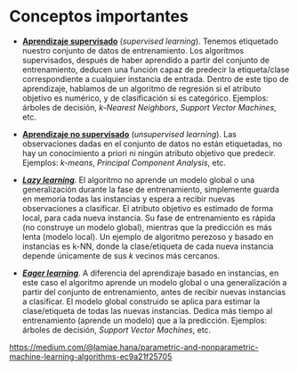 # **Conceptos importantes**

- [**Aprendizaje supervisado**](https://en.wikipedia.org/wiki/Supervised_learning) (_supervised learning_). Tenemos etiquetado nuestro conjunto de datos de entrenamiento. Los algoritmos supervisados, después de haber aprendido a partir del conjunto de entrenamiento, deducen una función capaz de predecir la etiqueta/clase correspondiente a cualquier instancia de entrada. Dentro de este tipo de aprendizaje, hablamos de un algoritmo de regresión si el atributo objetivo es numérico, y de clasificación si es categórico. Ejemplos: árboles de decisión, _k-Nearest Neighbors_, _Support Vector Machines_, etc. 

- [**Aprendizaje no supervisado**](https://en.wikipedia.org/wiki/Unsupervised_learning) (_unsupervised learning_). Las observaciones dadas en el conjunto de datos no están etiquetadas, no hay un conocimiento a priori ni ningún atributo objetivo que predecir. Ejemplos: _k-means_, _Principal Component Analysis_, etc. 

- [**_Lazy learning_**](https://en.wikipedia.org/wiki/Lazy_learning). El algoritmo no aprende un modelo global o una generalización durante la fase de entrenamiento, simplemente guarda en memoria todas las instancias y espera a recibir nuevas observaciones a clasificar. El atributo objetivo es estimado de forma local, para cada nueva instancia. Su fase de entrenamiento es rápida (no construye un modelo global), mientras que la predicción es más lenta (modelo local). Un ejemplo de algoritmo perezoso y basado en instancias es k-NN, donde la clase/etiqueta de cada nueva instancia depende únicamente de sus _k_ vecinos más cercanos.

- [**_Eager learning_**](https://en.wikipedia.org/wiki/Eager_learning). A diferencia del aprendizaje basado en instancias, en este caso el algoritmo aprende un modelo global o una generalización a partir del conjunto de entrenamiento, antes de recibir nuevas instancias a clasificar. El modelo global construido se aplica para estimar la clase/etiqueta de todas las nuevas instancias. Dedica más tiempo al entrenamiento (aprende un modelo) que a la predicción. Ejemplos: árboles de decisión, _Support Vector Machines_, etc.


https://medium.com/@lamiae.hana/parametric-and-nonparametric-machine-learning-algorithms-ec9a21f25705
